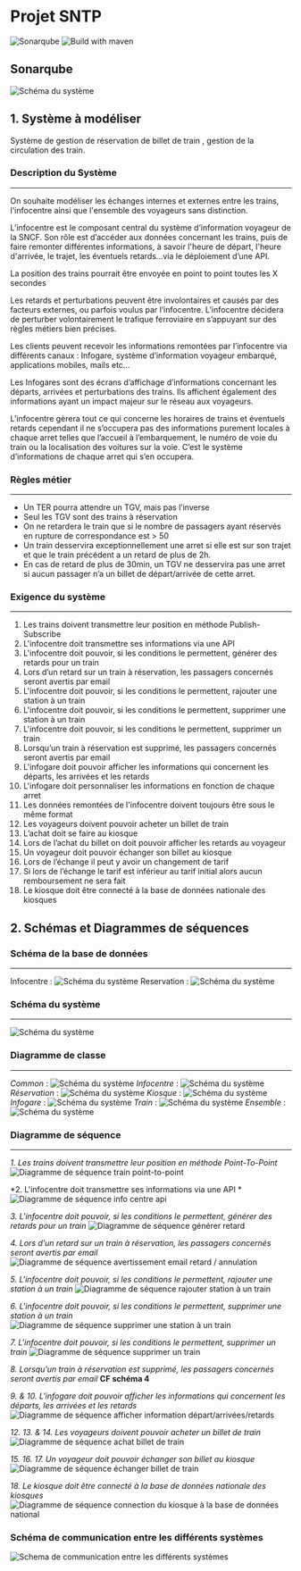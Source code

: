 # Projet SNTP

![Sonarqube](https://github.com/NathanHayoun/SNTP/actions/workflows/main.yml/badge.svg)
![Build with maven ](https://github.com/NathanHayoun/SNTP/actions/workflows/maven.yml/badge.svg)

## Sonarqube

![Schéma du système](diagrammes/sonarqube.png)

## 1. Système à modéliser

Système de gestion de réservation de billet de train , gestion de la circulation des train.

### Description du Système

___
On souhaite modéliser les échanges internes et externes entre les trains, l'infocentre ainsi que l'ensemble des
voyageurs sans distinction.

L’infocentre est le composant central du système d’information voyageur de la SNCF. Son rôle est d’accéder aux données
concernant les trains, puis de faire remonter différentes informations, à savoir l'heure de départ, l'heure d'arrivée,
le trajet, les éventuels retards...via le déploiement d’une API.

La position des trains pourrait être envoyée en point to point toutes les X secondes

Les retards et perturbations peuvent être involontaires et causés par des facteurs externes, ou parfois voulus par
l’infocentre. L’infocentre décidera de perturber volontairement le trafique ferroviaire en s’appuyant sur des règles
métiers bien précises.

Les clients peuvent recevoir les informations remontées par l’infocentre via différents canaux : Infogare, système
d’information voyageur embarqué, applications mobiles, mails etc…

Les Infogares sont des écrans d’affichage d’informations concernant les départs, arrivées et perturbations des trains.
Ils affichent également des informations ayant un impact majeur sur le réseau aux voyageurs.

L’infocentre gèrera tout ce qui concerne les horaires de trains et éventuels retards cependant il ne s’occupera pas des
informations purement locales à chaque arret telles que l’accueil à l’embarquement, le numéro de voie du train ou la
localisation des voitures sur la voie. C’est le système d’informations de chaque arret qui s’en occupera.

### Règles métier

___

- Un TER pourra attendre un TGV, mais pas l’inverse
- Seul les TGV sont des trains à réservation
- On ne retardera le train que si le nombre de passagers ayant réservés en rupture de correspondance est > 50
- Un train desservira exceptionnellement une arret si elle est sur son trajet et que le train précédent a un retard de
  plus de 2h.
- En cas de retard de plus de 30min, un TGV ne desservira pas une arret si aucun passager n’a un billet de
  départ/arrivée de cette arret.

### Exigence du système

___

1. Les trains doivent transmettre leur position en méthode Publish-Subscribe
2. L'infocentre doit transmettre ses informations via une API
3. L'infocentre doit pouvoir, si les conditions le permettent, générer des retards pour un train
4. Lors d’un retard sur un train à réservation, les passagers concernés seront avertis par email
5. L'infocentre doit pouvoir, si les conditions le permettent, rajouter une station à un train
6. L'infocentre doit pouvoir, si les conditions le permettent, supprimer une station à un train
7. L'infocentre doit pouvoir, si les conditions le permettent, supprimer un train
8. Lorsqu’un train à réservation est supprimé, les passagers concernés seront avertis par email
9. L'infogare doit pouvoir afficher les informations qui concernent les départs, les arrivées et les retards
10. L'infogare doit personnaliser les informations en fonction de chaque arret
11. Les données remontées de l'infocentre doivent toujours être sous le même format
12. Les voyageurs doivent pouvoir acheter un billet de train
13. L’achat doit se faire au kiosque
14. Lors de l’achat du billet on doit pouvoir afficher les retards au voyageur
15. Un voyageur doit pouvoir échanger son billet au kiosque
16. Lors de l’échange il peut y avoir un changement de tarif
17. Si lors de l’échange le tarif est inférieur au tarif initial alors aucun remboursement ne sera fait
18. Le kiosque doit être connecté à la base de données nationale des kiosques

## 2. Schémas et Diagrammes de séquences

### Schéma de la base de données

___
Infocentre :
![Schéma du système](diagrammes/EER.png)
Reservation :
![Schéma du système](diagrammes/EER2.png)

### Schéma du système

___
![Schéma du système](diagrammes/systeme.png)

### Diagramme de classe

___
_Common_ :
![Schéma du système](diagrammes/ClassCommon.png)
_Infocentre_ :
![Schéma du système](diagrammes/ClassInfoCentre.png)
_Réservation_ :
![Schéma du système](diagrammes/ClassResa.png)
_Kiosque_ :
![Schéma du système](diagrammes/ClassKiosque.png)
_Infogare_ :
![Schéma du système](diagrammes/ClassInfoGare.png)
_Train_ :
![Schéma du système](diagrammes/ClassTrain.png)
_Ensemble_ :
![Schéma du système](diagrammes/ClassTout.png)

### Diagramme de séquence

___
*1. Les trains doivent transmettre leur position en méthode Point-To-Point*
![Diagramme de séquence train point-to-point](diagrammes/trainPubSub.png)

*2. L'infocentre doit transmettre ses informations via une API *
![Diagramme de séquence info centre api ](diagrammes/apiInfoCentre.png)

*3. L'infocentre doit pouvoir, si les conditions le permettent, générer des retards pour un train*
![Diagramme de séquence générer retard](diagrammes/retardTrain.png)

*4. Lors d’un retard sur un train à réservation, les passagers concernés seront avertis par email*
![Diagramme de séquence avertissement email retard / annulation ](diagrammes/mailRetardTrain.png)

*5. L'infocentre doit pouvoir, si les conditions le permettent, rajouter une station à un train*
![Diagramme de séquence rajouter station à un train](diagrammes/ajouterStation.png)

*6. L'infocentre doit pouvoir, si les conditions le permettent, supprimer une station à un train*
![Diagramme de séquence supprimer une station à un train ](diagrammes/supprimerStation.png)

*7. L'infocentre doit pouvoir, si les conditions le permettent, supprimer un train*
![Diagramme de séquence supprimer un train](diagrammes/supprimerTrain.png)

*8. Lorsqu’un train à réservation est supprimé, les passagers concernés seront avertis par email*
**CF schéma 4**

*9. & 10. L'infogare doit pouvoir afficher les informations qui concernent les départs, les arrivées et les retards*
![Diagramme de séquence afficher information départ/arrivées/retards](diagrammes/afficherInformation.png)

*12. 13. & 14. Les voyageurs doivent pouvoir acheter un billet de train*
![Diagramme de séquence achat billet de train](diagrammes/achatBillet.png)

*15. 16. 17. Un voyageur doit pouvoir échanger son billet au kiosque*
![Diagramme de séquence échanger billet de train](diagrammes/echangerBillet.png)

*18. Le kiosque doit être connecté à la base de données nationale des kiosques*
![Diagramme de séquence connection du kiosque à la base de données national](diagrammes/kiosqueBdd.png)

### Schéma de communication entre les différents systèmes
![Schema de communication entre les différents systèmes](diagrammes/communications_systeme.png)

